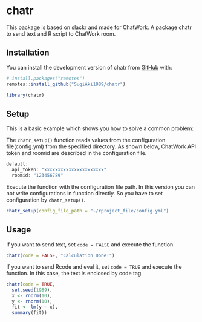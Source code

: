 # chatr

<!-- badges: start -->
<!-- badges: end -->

This package is based on slackr and made for ChatWork. A package chatr to send text and R script to ChatWork room.

## Installation

You can install the development version of chatr from [GitHub](https://github.com/SugiAki1989/chatr) with:

``` r
# install.packages("remotes")
remotes::install_github("SugiAki1989/chatr")

library(chatr)
```

## Setup

This is a basic example which shows you how to solve a common problem:

The `chatr_setup()` function reads values from the configuration file(config.yml) from the specified directory. As shown below, ChatWork API token and roomid are described in the configuration file.

``` r
default:
  api_token: "xxxxxxxxxxxxxxxxxxxxxx"
  roomid: "123456789"
```

Execute the function with the configuration file path. In this version you can not write configurations in function directly. So you have to set configuration by `chatr_setup()`.

``` r
chatr_setup(config_file_path = "~/rproject_file/config.yml")
```

## Usage

If you want to send text, set `code = FALSE` and execute the function.

``` r
chatr(code = FALSE, "Calculation Done!")
```

If you want to send Rcode and eval it, set `code = TRUE` and execute the function. In this case, the text is enclosed by code tag.

``` r
chatr(code = TRUE,
  set.seed(1989),
  x <- rnorm(10),
  y <- rnorm(10),
  fit <- lm(y ~ x),
  summary(fit))
```
